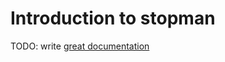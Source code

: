 # Introduction to stopman

TODO: write [great documentation](http://jacobian.org/writing/great-documentation/what-to-write/)
